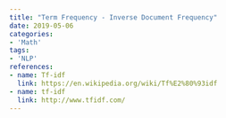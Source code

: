 ```yaml
---
title: "Term Frequency - Inverse Document Frequency"
date: 2019-05-06
categories:
- 'Math'
tags:
- 'NLP'
references:
- name: Tf-idf
  link: https://en.wikipedia.org/wiki/Tf%E2%80%93idf
- name: tf-idf
  link: http://www.tfidf.com/
---
```

